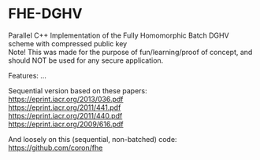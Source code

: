 # FHE-DGHV
Parallel C++ Implementation of the Fully Homomorphic Batch DGHV scheme with compressed public key <br />
Note! This was made for the purpose of fun/learning/proof of concept, and should NOT be used for any secure application.

Features: ...

Sequential version based on these papers: <br />
https://eprint.iacr.org/2013/036.pdf <br />
https://eprint.iacr.org/2011/441.pdf <br />
https://eprint.iacr.org/2011/440.pdf <br />
https://eprint.iacr.org/2009/616.pdf <br />

And loosely on this (sequential, non-batched) code:
https://github.com/coron/fhe <br />


